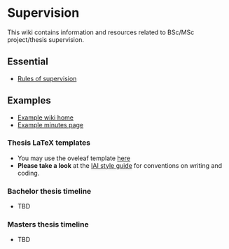 # Supervision

This wiki contains information and resources related to BSc/MSc project/thesis supervision.


## Essential

  * [Rules of supervision](supervison-rules.md)


## Examples

  * [Example wiki home](ExampleWikiHome.md)
  * [Example minutes page](ExampleMinutes.md)

### Thesis LaTeX templates

  * You may use the oveleaf template [here](https://www.overleaf.com/read/smhjsgxbtytb)
  * **Please take a look** at the [IAI style guide](https://github.com/iai-group/styleguide) for conventions on writing and coding.

### Bachelor thesis timeline
   
   * TBD

### Masters thesis timeline

   * TBD
